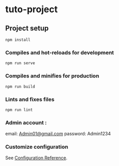 # tuto-project

## Project setup
```
npm install
```

### Compiles and hot-reloads for development
```
npm run serve
```

### Compiles and minifies for production
```
npm run build
```

### Lints and fixes files
```
npm run lint
```
### Admin account :
email: Admin01@gmail.com
password: Admin1234

### Customize configuration
See [Configuration Reference](https://cli.vuejs.org/config/).
